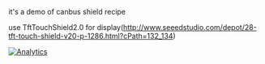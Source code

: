 it's a demo of canbus shield recipe

use TftTouchShield2.0 for display(http://www.seeedstudio.com/depot/28-tft-touch-shield-v20-p-1286.html?cPath=132_134)



[![Analytics](https://ga-beacon.appspot.com/UA-46589105-3/CANBUS_SHIELD_OBD_RECIPLE)](https://github.com/igrigorik/ga-beacon)
